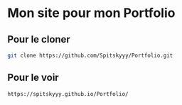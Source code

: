 # Mon site pour mon Portfolio


## Pour le cloner 

```sh
git clone https://github.com/Spitskyyy/Portfolio.git
```

## Pour le voir

```sh
https://spitskyyy.github.io/Portfolio/
```
